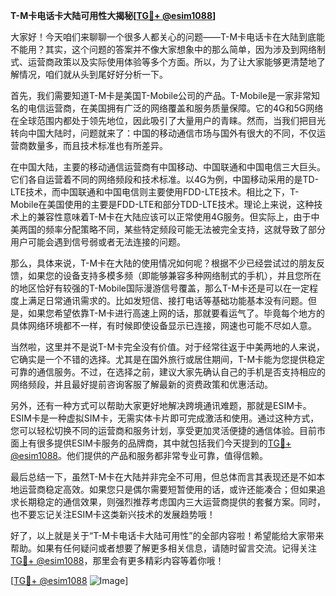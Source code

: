 **T-M卡电话卡大陆可用性大揭秘[[TG💪+ @esim1088](https://t.me/s/esim1088)]**

大家好！今天咱们来聊聊一个很多人都关心的问题——T-M卡电话卡在大陆到底能不能用？其实，这个问题的答案并不像大家想象中的那么简单，因为涉及到网络制式、运营商政策以及实际使用体验等多个方面。所以，为了让大家能够更清楚地了解情况，咱们就从头到尾好好分析一下。

首先，我们需要知道T-M卡是美国T-Mobile公司的产品。T-Mobile是一家非常知名的电信运营商，在美国拥有广泛的网络覆盖和服务质量保障。它的4G和5G网络在全球范围内都处于领先地位，因此吸引了大量用户的青睐。然而，当我们把目光转向中国大陆时，问题就来了：中国的移动通信市场与国外有很大的不同，不仅运营商数量多，而且技术标准也有所差异。

在中国大陆，主要的移动通信运营商有中国移动、中国联通和中国电信三大巨头。它们各自运营着不同的网络频段和技术标准。以4G为例，中国移动采用的是TD-LTE技术，而中国联通和中国电信则主要使用FDD-LTE技术。相比之下，T-Mobile在美国使用的主要是FDD-LTE和部分TDD-LTE技术。理论上来说，这种技术上的兼容性意味着T-M卡在大陆应该可以正常使用4G服务。但实际上，由于中美两国的频率分配策略不同，某些特定频段可能无法被完全支持，这就导致了部分用户可能会遇到信号弱或者无法连接的问题。

那么，具体来说，T-M卡在大陆的使用情况如何呢？根据不少已经尝试过的朋友反馈，如果您的设备支持多模多频（即能够兼容多种网络制式的手机），并且您所在的地区恰好有较强的T-Mobile国际漫游信号覆盖，那么T-M卡还是可以在一定程度上满足日常通讯需求的。比如发短信、接打电话等基础功能基本没有问题。但是，如果您希望依靠T-M卡进行高速上网的话，那就要看运气了。毕竟每个地方的具体网络环境都不一样，有时候即使设备显示已连接，网速也可能不尽如人意。

当然啦，这里并不是说T-M卡完全没有价值。对于经常往返于中美两地的人来说，它确实是一个不错的选择。尤其是在国外旅行或居住期间，T-M卡能为您提供稳定可靠的通信服务。不过，在选择之前，建议大家先确认自己的手机是否支持相应的网络频段，并且最好提前咨询客服了解最新的资费政策和优惠活动。

另外，还有一种方式可以帮助大家更好地解决跨境通讯难题，那就是ESIM卡。ESIM卡是一种虚拟SIM卡，无需实体卡片即可完成激活和使用。通过这种方式，您可以轻松切换不同的运营商和服务计划，享受更加灵活便捷的通信体验。目前市面上有很多提供ESIM卡服务的品牌商，其中就包括我们今天提到的[TG💪+ @esim1088](https://t.me/s/esim1088)。他们提供的产品和服务都非常专业可靠，值得信赖。

最后总结一下，虽然T-M卡在大陆并非完全不可用，但总体而言其表现还是不如本地运营商稳定高效。如果您只是偶尔需要短暂使用的话，或许还能凑合；但如果追求长期稳定的通信效果，则强烈推荐考虑国内三大运营商提供的套餐方案。同时，也不要忘记关注ESIM卡这类新兴技术的发展趋势哦！

好了，以上就是关于“T-M卡电话卡大陆可用性”的全部内容啦！希望能给大家带来帮助。如果有任何疑问或者想要了解更多相关信息，请随时留言交流。记得关注[TG💪+ @esim1088](https://t.me/s/esim1088)，那里会有更多精彩内容等着你哦！

[[TG💪+ @esim1088](https://t.me/s/esim1088) ![Image](https://i.postimg.cc/4NQfJmqS/Snipaste-2025-05-13-00-14-12.png)]